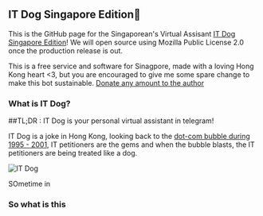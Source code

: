 ## IT Dog Singapore Edition

This is the GitHub page for the Singaporean's Virtual Assisant [IT Dog Singapore Edition](https://t.me/itdog_sg_bot)! We will open source using Mozilla Public License 2.0 once the production release is out.

This is a free service and software for Sinagpore, made with a loving Hong Kong heart <3, but you are encouraged to give me some spare change to make this bot sustainable. [Donate any amount to the author](https://www.paypal.me/SingaporeITDog)

### What is IT Dog?

##TL;DR : IT Dog is your personal virtual assistant in telegram!

IT Dog is a joke in Hong Kong, looking back to the [dot-com bubble during 1995 - 2001](https://en.m.wikipedia.org/wiki/Dot-com_bubble), IT petitioners are the gems and when the bubble blasts, the IT petitioners are being treated like a dog.

![IT Dog](http://i.imgur.com/AMhvEcJ.jpg)

SOmetime in 



### So what is this
